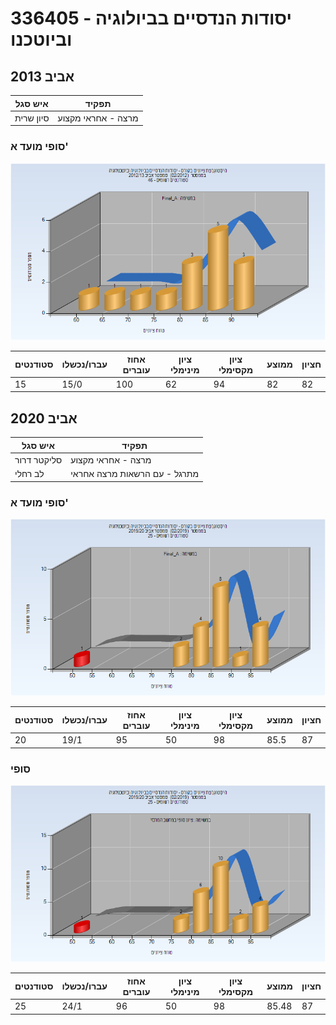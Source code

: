 # 336405 - יסודות הנדסיים בביולוגיה וביוטכנו

## אביב 2013

| איש סגל | תפקיד |
| ---- | ---- |
| סיון שרית | מרצה - אחראי מקצוע |

### סופי מועד א'

![201202 Final_A](201202/Final_A.png)

| סטודנטים | עברו/נכשלו | אחוז עוברים | ציון מינימלי | ציון מקסימלי | ממוצע | חציון |
| ---- | ---- | ---- | ---- | ---- | ---- | ---- |
| 15 | 15/0 | 100 | 62 | 94 | 82 | 82 |

## אביב 2020

| איש סגל | תפקיד |
| ---- | ---- |
| סליקטר דרור | מרצה - אחראי מקצוע |
| לב רחלי | מתרגל - עם הרשאות מרצה אחראי |

### סופי מועד א'

![201902 Final_A](201902/Final_A.png)

| סטודנטים | עברו/נכשלו | אחוז עוברים | ציון מינימלי | ציון מקסימלי | ממוצע | חציון |
| ---- | ---- | ---- | ---- | ---- | ---- | ---- |
| 20 | 19/1 | 95 | 50 | 98 | 85.5 | 87 |

### סופי

![201902 Finals](201902/Finals.png)

| סטודנטים | עברו/נכשלו | אחוז עוברים | ציון מינימלי | ציון מקסימלי | ממוצע | חציון |
| ---- | ---- | ---- | ---- | ---- | ---- | ---- |
| 25 | 24/1 | 96 | 50 | 98 | 85.48 | 87 |

